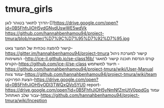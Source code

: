 # tmura_girls
הדרך לתואר בטוהר
לוגן-[]!https://drive.google.com/open?id=0B5FhfrJjOH5ydGNydUswWE5wdVk
https://github.com/hannahbenhamou94/project-tmura/blob/master/%D7%9C%D7%95%D7%92%D7%95.jpg

קישור להפצה נוכחית של המוצר
צאט-https://gitter.im/hannahbenhamou94/project-tmura
קישור למערכת ניהול המשימות -http://jce-il.github.io/se-class16b/
קורס הנדסת תוכנה קישור למאגר הקורס-https://github.com/jce-il/se-class
תיעוד למשתמש -https://github.com/hannahbenhamou94/project-tmura/wiki/User-Manual
עמוד צוות-https://github.com/hannahbenhamou94/project-tmura/wiki/team
הצעת הפרויקט-https://drive.google.com/open?id=0B5FhfrJjOH5yODl3TWQxQVo5YU0
report-https://drive.google.com/open?id=0B5FhfrJjOH5yNmNfZmUtV0ppdGs
עמוד עבור שלב האתחול-https://github.com/hannahbenhamou94/project-tmura/wiki/Inception

 
